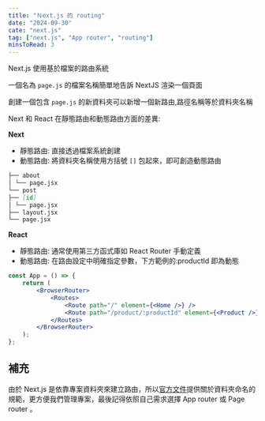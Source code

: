 ```yaml
---
title: "Ｎext.js 的 routing"
date: "2024-09-30"
cate: "next.js"
tag: ["next.js", "App router", "routing"]
minsToRead: 3
---
```


Next.js 使用基於檔案的路由系統

一個名為 `page.js` 的檔案名稱簡單地告訴 NextJS 渲染一個頁面

創建一個包含 `page.js` 的新資料夾可以新增一個新路由,路徑名稱等於資料夾名稱

Next 和 React 在靜態路由和動態路由方面的差異:

**Next**

-   靜態路由: 直接透過檔案系統創建
-   動態路由: 將資料夾名稱使用方括號 `[]` 包起來，即可創造動態路由

```md
├── about
│ └── page.jsx
└── post
├── [id]
│ └── page.jsx
├── layout.jsx
└── page.jsx
```

**React**

-   靜態路由: 通常使用第三方函式庫如 React Router 手動定義
-   動態路由: 在路由設定中明確指定參數，下方範例的:productId 即為動態

```jsx
const App = () => {
    return (
        <BrowserRouter>
            <Routes>
                <Route path="/" element={<Home />} />
                <Route path="/product/:productId" element={<Product />} />
            </Routes>
        </BrowserRouter>
    );
};
```

## 補充

由於 Next.js 是依靠專案資料夾來建立路由，所以[官方文件](https://nextjs.org/docs/getting-started/project-structure)提供關於資料夾命名的規範，更方便我們管理專案，最後記得依照自己需求選擇 App router 或 Page router 。
